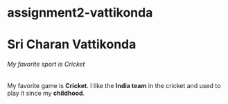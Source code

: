# assignment2-vattikonda
# Sri Charan Vattikonda
###### My favorite sport is Cricket

 My favorite game is **Cricket**. I like the **India team** in the cricket and used to play it since my **childhood**.  